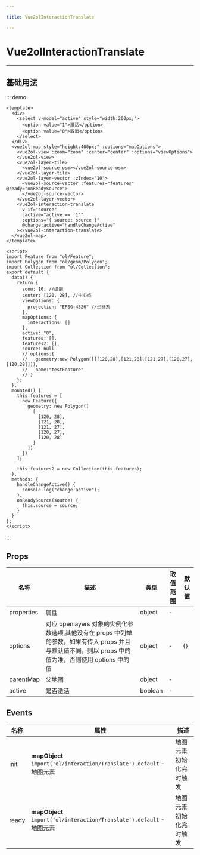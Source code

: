 ```yaml
---

title: Vue2olInteractionTranslate

---
```


# Vue2olInteractionTranslate

---

## 基础用法

::: demo

```vue
<template>
  <div>
    <select v-model="active" style="width:200px;">
      <option value="1">激活</option>
      <option value="0">取消</option>
    </select>
  </div>
  <vue2ol-map style="height:400px;" :options="mapOptions">
    <vue2ol-view :zoom="zoom" :center="center" :options="viewOptions">
    </vue2ol-view>
    <vue2ol-layer-tile>
      <vue2ol-source-osm></vue2ol-source-osm>
    </vue2ol-layer-tile>
    <vue2ol-layer-vector :zIndex="10">
      <vue2ol-source-vector :features="features" @ready="onReadySource">
      </vue2ol-source-vector>
    </vue2ol-layer-vector>
    <vue2ol-interaction-translate
      v-if="source"
      :active="active == '1'"
      :options="{ source: source }"
      @change:active="handleChangeActive"
    ></vue2ol-interaction-translate>
  </vue2ol-map>
</template>

<script>
import Feature from "ol/Feature";
import Polygon from "ol/geom/Polygon";
import Collection from "ol/Collection";
export default {
  data() {
    return {
      zoom: 10, //级别
      center: [120, 28], //中心点
      viewOptions: {
        projection: "EPSG:4326" //坐标系
      },
      mapOptions: {
        interactions: []
      },
      active: "0",
      features: [],
      features2: [],
      source: null
      // options:{
      //   geometry:new Polygon([[[120,28],[121,28],[121,27],[120,27],[120,28]]]),
      //   name:"testFeature"
      // }
    };
  },
  mounted() {
    this.features = [
      new Feature({
        geometry: new Polygon([
          [
            [120, 28],
            [121, 28],
            [121, 27],
            [120, 27],
            [120, 28]
          ]
        ])
      })
    ];

    this.features2 = new Collection(this.features);
  },
  methods: {
    handleChangeActive() {
      console.log("change:active");
    },
    onReadySource(source) {
      this.source = source;
    }
  }
};
</script>
```

:::

## Props

| 名称       | 描述                                                                                                                                                  | 类型    | 取值范围 | 默认值 |
| ---------- | ----------------------------------------------------------------------------------------------------------------------------------------------------- | ------- | -------- | ------ |
| properties | 属性                                                                                                                                                  | object  | -        |        |
| options    | 对应 openlayers 对象的实例化参数选项,其他没有在 props 中列举的参数，如果有传入 props 并且与默认值不同，则以 props 中的值为准，否则使用 options 中的值 | object  | -        | {}     |
| parentMap  | 父地图                                                                                                                                                | object  | -        |        |
| active     | 是否激活                                                                                                                                              | boolean | -        |        |

## Events

| 名称  | 属性                                                                  | 描述                   |
| ----- | --------------------------------------------------------------------- | ---------------------- |
| init  | **mapObject** `import('ol/interaction/Translate').default` - 地图元素 | 地图元素初始化完时触发 |
| ready | **mapObject** `import('ol/interaction/Translate').default` - 地图元素 | 地图元素初始化完时触发 |
